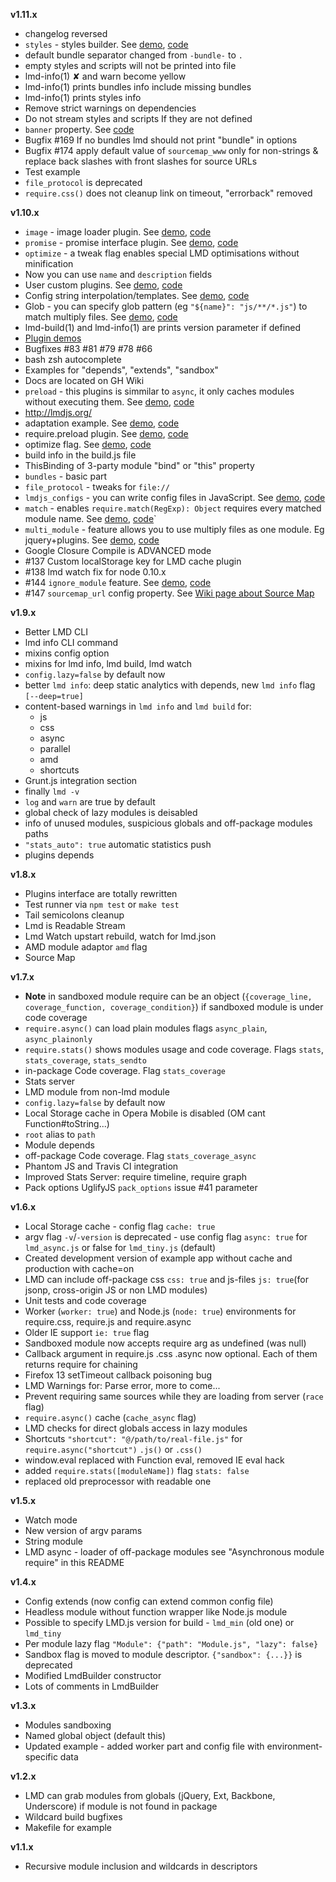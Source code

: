 **v1.11.x**

  - changelog reversed
  - `styles` - styles builder. See [demo](http://lmdjs.org/examples/features/styles/), [code](examples/features/styles/)
  - default bundle separator changed from `-bundle-` to `.`
  - empty styles and scripts will not be printed into file
  - lmd-info(1) ✘ and warn become yellow
  - lmd-info(1) prints bundles info include missing bundles
  - lmd-info(1) prints styles info
  - Remove strict warnings on dependencies
  - Do not stream styles and scripts If they are not defined
  - `banner` property. See [code](examples/features/banner/)
  - Bugfix #169 If no bundles lmd should not print "bundle" in options
  - Bugfix #174 apply default value of `sourcemap_www` only for non-strings & replace back slashes with front slashes for source URLs
  - Test example
  - `file_protocol` is deprecated
  - `require.css()` does not cleanup link on timeout, "errorback" removed

**v1.10.x**

  - `image` - image loader plugin. See [demo](http://lmdjs.org/examples/plugins/image/), [code](examples/plugins/image/)
  - `promise` - promise interface plugin. See [demo](http://lmdjs.org/examples/plugins/promise/), [code](examples/plugins/promise/)
  - `optimize` - a tweak flag enables special LMD optimisations without minification
  - Now you can use `name` and `description` fields
  - User custom plugins. See [demo](http://lmdjs.org/examples/plugins/user_plugins/), [code](examples/plugins/user_plugins/)
  - Config string interpolation/templates. See [demo](http://lmdjs.org/examples/features/interpolation/), [code](examples/features/interpolation/)
  - Glob - you can specify glob pattern (eg `"${name}": "js/**/*.js"`) to match multiply files. See [demo](http://lmdjs.org/examples/features/glob/), [code](examples/features/glob/)
  - lmd-build(1) and lmd-info(1) are prints version parameter if defined
  - [Plugin demos](examples/plugins/)
  - Bugfixes #83 #81 #79 #78 #66
  - bash zsh autocomplete
  - Examples for "depends", "extends", "sandbox"
  - Docs are located on GH Wiki
  - `preload` - this plugins is simmilar to `async`, it only caches modules without executing them. See [demo](http://lmdjs.org/examples/plugins/preload/), [code](examples/plugins/preload/)
  - http://lmdjs.org/
  - adaptation example. See [demo](http://lmdjs.org/examples/features/adaptation/), [code](examples/features/adaptation/)
  - require.preload plugin. See [demo](http://lmdjs.org/examples/plugins/preload/), [code](examples/plugins/preload/)
  - optimize flag. See [demo](http://lmdjs.org/examples/features/optimize/), [code](examples/features/optimize/)
  - build info in the build.js file
  - ThisBinding of 3-party module "bind" or "this" property
  - `bundles` - basic part
  - `file_protocol` - tweaks for `file://`
  - `lmdjs_configs` - you can write config files in JavaScript. See [demo](http://lmdjs.org/examples/features/lmdjs_configs/), [code](examples/features/lmdjs_configs/)
  - `match` - enables `require.match(RegExp): Object` requires every matched module name. See [demo](http://lmdjs.org/examples/plugins/match/), [code](examples/plugins/match/)`
  - `multi_module` - feature allows you to use multiply files as one module. Eg jquery+plugins. See [demo](http://lmdjs.org/examples/features/multi_module/), [code](examples/features/multi_module/)
  - Google Closure Compile is ADVANCED mode
  - #137 Custom localStorage key for LMD cache plugin
  - #138 lmd watch fix for node 0.10.x
  - #144 `ignore_module` feature. See [demo](http://lmdjs.org/examples/features/ignore_module/), [code](examples/features/ignore_module/)
  - #147 `sourcemap_url` config property. See [Wiki page about Source Map](https://github.com/azproduction/lmd/wiki/SourceMap)

**v1.9.x**

  - Better LMD CLI
  - lmd info CLI command
  - mixins config option
  - mixins for lmd info, lmd build, lmd watch
  - `config.lazy=false` by default now
  - better `lmd info`: deep static analytics with depends, new `lmd info` flag `[--deep=true]`
  - content-based warnings in `lmd info` and `lmd build` for:
    - js
    - css
    - async
    - parallel
    - amd
    - shortcuts
  - Grunt.js integration section
  - finally `lmd -v`
  - `log` and `warn` are true by default
  - global check of lazy modules is deisabled
  - info of unused modules, suspicious globals and off-package modules paths
  - `"stats_auto": true` automatic statistics push
  - plugins depends

**v1.8.x**

  - Plugins interface are totally rewritten
  - Test runner via `npm test` or `make test`
  - Tail semicolons cleanup
  - Lmd is Readable Stream
  - Lmd Watch upstart rebuild, watch for lmd.json
  - AMD module adaptor `amd` flag
  - Source Map

**v1.7.x**

  - **Note** in sandboxed module require can be an object (`{coverage_line, coverage_function, coverage_condition}`) if sandboxed module is under code coverage
  - `require.async()` can load plain modules flags `async_plain`, `async_plainonly`
  - `require.stats()` shows modules usage and code coverage. Flags `stats`, `stats_coverage`, `stats_sendto`
  - in-package Code coverage. Flag `stats_coverage`
  - Stats server
  - LMD module from non-lmd module
  - `config.lazy=false` by default now
  - Local Storage cache in Opera Mobile is disabled (OM cant Function#toString...)
  - `root` alias to `path`
  - Module depends
  - off-package Code coverage. Flag `stats_coverage_async`
  - Phantom JS and Travis CI integration
  - Improved Stats Server: require timeline, require graph
  - Pack options UglifyJS `pack_options` issue #41 parameter

**v1.6.x**

  - Local Storage cache - config flag `cache: true`
  - argv flag `-v`/`-version` is deprecated - use config flag `async: true` for `lmd_async.js` or false for `lmd_tiny.js` (default)
  - Created development version of example app without cache and production with cache=on
  - LMD can include off-package css `css: true` and js-files `js: true`(for jsonp, cross-origin JS or non LMD modules)
  - Unit tests and code coverage
  - Worker (`worker: true`) and Node.js (`node: true`) environments for require.css, require.js and require.async
  - Older IE support `ie: true` flag
  - Sandboxed module now accepts require arg as undefined (was null)
  - Callback argument in require.js .css .async now optional. Each of them returns require for chaining
  - Firefox 13 setTimeout callback poisoning bug
  - LMD Warnings for: Parse error, more to come...
  - Prevent requiring same sources while they are loading from server (`race` flag)
  - `require.async()` cache (`cache_async` flag)
  - LMD checks for direct globals access in lazy modules
  - Shortcuts `"shortcut": "@/path/to/real-file.js"` for `require.async("shortcut")` `.js()` or `.css()`
  - window.eval replaced with Function eval, removed IE eval hack
  - added `require.stats([moduleName])` flag `stats: false`
  - replaced old preprocessor with readable one

**v1.5.x**

  - Watch mode
  - New version of argv params
  - String module
  - LMD async - loader of off-package modules see "Asynchronous module require" in this README

**v1.4.x**

  - Config extends (now config can extend common config file)
  - Headless module without function wrapper like Node.js module
  - Possible to specify LMD.js version for build - `lmd_min` (old one) or `lmd_tiny`
  - Per module lazy flag `"Module": {"path": "Module.js", "lazy": false}`
  - Sandbox flag is moved to module descriptor. `{"sandbox": {...}}` is deprecated
  - Modified LmdBuilder constructor
  - Lots of comments in LmdBuilder

**v1.3.x**

 - Modules sandboxing
 - Named global object (default this)
 - Updated example - added worker part and config file with environment-specific data

**v1.2.x**

 - LMD can grab modules from globals (jQuery, Ext, Backbone, Underscore) if module is not found in package
 - Wildcard build bugfixes
 - Makefile for example

**v1.1.x**

 - Recursive module inclusion and wildcards in descriptors
